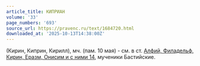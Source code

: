 ```yaml
---
article_title: КИПРИАН
volume: '33'
page_numbers: '693'
source_url: https://pravenc.ru/text/1684720.html
downloaded_at: '2025-10-13T14:38:00Z'
---
```


(Кирин, Киприн, Кирилл), мч. (пам. 10 мая) - см. в ст. [Алфий, Филадельф, Кирин, Еразм, Онисим и с ними 14](<https://pravenc.ru/text/Алфий  Филадельф  Кирин  Еразм  Онисим и с ними 14.html>), мученики Бастийские.
